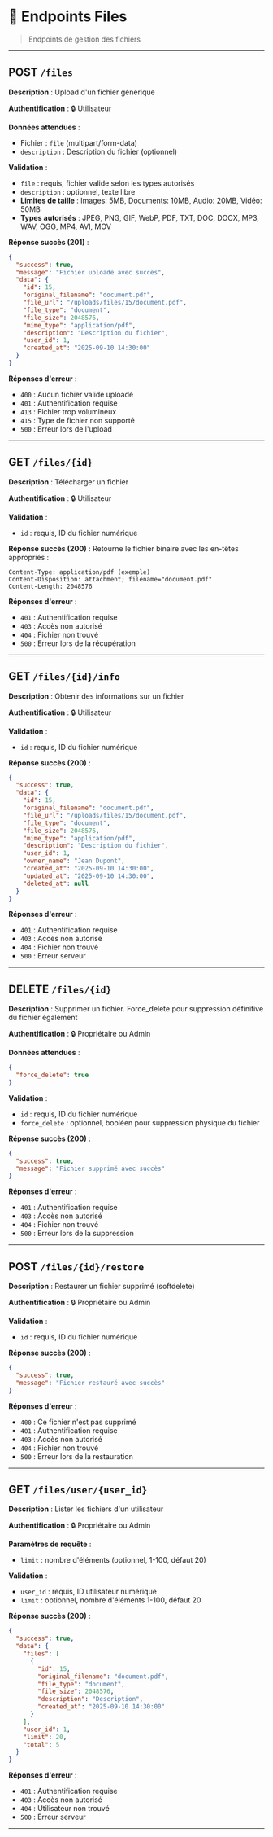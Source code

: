 # 📁 Endpoints Files

> Endpoints de gestion des fichiers

---

## POST `/files`
**Description** : Upload d'un fichier générique

**Authentification** : 🔒 Utilisateur

**Données attendues** :
- Fichier : `file` (multipart/form-data)
- `description` : Description du fichier (optionnel)

**Validation** :
- `file` : requis, fichier valide selon les types autorisés
- `description` : optionnel, texte libre
- **Limites de taille** : Images: 5MB, Documents: 10MB, Audio: 20MB, Vidéo: 50MB
- **Types autorisés** : JPEG, PNG, GIF, WebP, PDF, TXT, DOC, DOCX, MP3, WAV, OGG, MP4, AVI, MOV

**Réponse succès (201)** :
```json
{
  "success": true,
  "message": "Fichier uploadé avec succès",
  "data": {
    "id": 15,
    "original_filename": "document.pdf",
    "file_url": "/uploads/files/15/document.pdf",
    "file_type": "document",
    "file_size": 2048576,
    "mime_type": "application/pdf",
    "description": "Description du fichier",
    "user_id": 1,
    "created_at": "2025-09-10 14:30:00"
  }
}
```

**Réponses d'erreur** :
- `400` : Aucun fichier valide uploadé
- `401` : Authentification requise
- `413` : Fichier trop volumineux
- `415` : Type de fichier non supporté
- `500` : Erreur lors de l'upload

---

## GET `/files/{id}`
**Description** : Télécharger un fichier

**Authentification** : 🔒 Utilisateur

**Validation** :
- `id` : requis, ID du fichier numérique

**Réponse succès (200)** :
Retourne le fichier binaire avec les en-têtes appropriés :
```
Content-Type: application/pdf (exemple)
Content-Disposition: attachment; filename="document.pdf"
Content-Length: 2048576
```

**Réponses d'erreur** :
- `401` : Authentification requise
- `403` : Accès non autorisé
- `404` : Fichier non trouvé
- `500` : Erreur lors de la récupération

---

## GET `/files/{id}/info`
**Description** : Obtenir des informations sur un fichier

**Authentification** : 🔒 Utilisateur

**Validation** :
- `id` : requis, ID du fichier numérique

**Réponse succès (200)** :
```json
{
  "success": true,
  "data": {
    "id": 15,
    "original_filename": "document.pdf",
    "file_url": "/uploads/files/15/document.pdf",
    "file_type": "document",
    "file_size": 2048576,
    "mime_type": "application/pdf",
    "description": "Description du fichier",
    "user_id": 1,
    "owner_name": "Jean Dupont",
    "created_at": "2025-09-10 14:30:00",
    "updated_at": "2025-09-10 14:30:00",
    "deleted_at": null
  }
}
```

**Réponses d'erreur** :
- `401` : Authentification requise
- `403` : Accès non autorisé
- `404` : Fichier non trouvé
- `500` : Erreur serveur

---

## DELETE `/files/{id}`
**Description** : Supprimer un fichier. Force_delete pour suppression définitive du fichier également

**Authentification** : 🔒 Propriétaire ou Admin

**Données attendues** :
```json
{
  "force_delete": true
}
```

**Validation** :
- `id` : requis, ID du fichier numérique
- `force_delete` : optionnel, booléen pour suppression physique du fichier

**Réponse succès (200)** :
```json
{
  "success": true,
  "message": "Fichier supprimé avec succès"
}
```

**Réponses d'erreur** :
- `401` : Authentification requise
- `403` : Accès non autorisé
- `404` : Fichier non trouvé
- `500` : Erreur lors de la suppression

---

## POST `/files/{id}/restore`
**Description** : Restaurer un fichier supprimé (softdelete)

**Authentification** : 🔒 Propriétaire ou Admin

**Validation** :
- `id` : requis, ID du fichier numérique

**Réponse succès (200)** :
```json
{
  "success": true,
  "message": "Fichier restauré avec succès"
}
```

**Réponses d'erreur** :
- `400` : Ce fichier n'est pas supprimé
- `401` : Authentification requise
- `403` : Accès non autorisé
- `404` : Fichier non trouvé
- `500` : Erreur lors de la restauration

---

## GET `/files/user/{user_id}`
**Description** : Lister les fichiers d'un utilisateur

**Authentification** : 🔒 Propriétaire ou Admin

**Paramètres de requête** :
- `limit` : nombre d'éléments (optionnel, 1-100, défaut 20)

**Validation** :
- `user_id` : requis, ID utilisateur numérique
- `limit` : optionnel, nombre d'éléments 1-100, défaut 20

**Réponse succès (200)** :
```json
{
  "success": true,
  "data": {
    "files": [
      {
        "id": 15,
        "original_filename": "document.pdf",
        "file_type": "document",
        "file_size": 2048576,
        "description": "Description",
        "created_at": "2025-09-10 14:30:00"
      }
    ],
    "user_id": 1,
    "limit": 20,
    "total": 5
  }
}
```

**Réponses d'erreur** :
- `401` : Authentification requise
- `403` : Accès non autorisé
- `404` : Utilisateur non trouvé
- `500` : Erreur serveur

---
